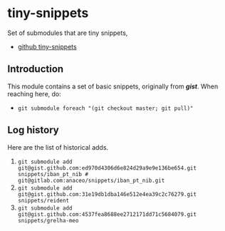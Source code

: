 # tiny-snippets
Set of submodules that are tiny snippets,
- [github tiny-snippets](https://github.com/serrasqueiro/tiny-snippets)

## Introduction

This module contains a set of basic snippets, originally from _**gist**_.
When reaching here, do:
- `git submodule foreach "(git checkout master; git pull)"`

## Log history

Here are the list of historical adds.

1. `git submodule add git@gist.github.com:ed970d4306d6e824d29a9e9e136be654.git snippets/iban_pt_nib	# git@gitlab.com:anaceo/snippets/iban_pt_nib.git`
1. `git submodule add git@gist.github.com:31e19db1dba146e512e4ea39c2c76279.git snippets/reident`
1. `git submodule add git@gist.github.com:4537fea8688ee2712171dd71c5684079.git snippets/grelha-meo`
